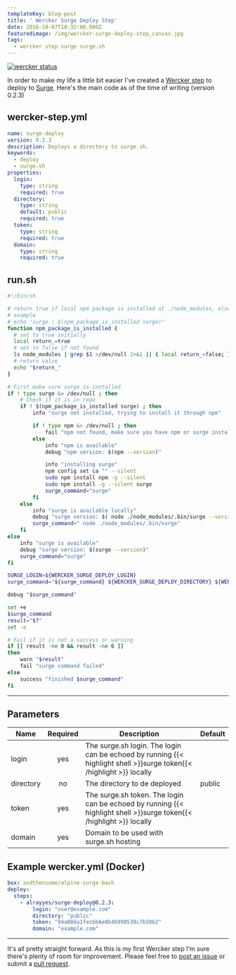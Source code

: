 ```yaml
---
templateKey: blog-post
title: ' Wercker Surge Deploy Step'
date: 2016-10-07T18:32:00.000Z
featuredimage: /img/wercker-surge-deploy-step_canvas.jpg
tags:
  - wercker step surge surge.sh
---
```

[![wercker status](https://app.wercker.com/status/53608930d55146d82ac67f64a6b82e74/m "wercker status")](https://app.wercker.com/project/bykey/53608930d55146d82ac67f64a6b82e74)​

In order to make my life a little bit easier I've created a [Wercker step](https://app.wercker.com/applications/57f405b206790b01005546d4/tab/details/) to deploy to [Surge](https://surge.sh/). Here's the main code as of the time of writing (version 0.2.3)

## wercker-step.yml

```yaml
name: surge-deploy
version: 0.2.3
description: Deploys a directory to surge.sh.
keywords:
  - deploy
  - surge.sh
properties:
  login:
    type: string
    required: true
  directory:
    type: string
    default: public
    required: true
  token:
    type: string
    required: true
  domain:
    type: string
    required: true
```

## run.sh

```bash
#!/bin/sh

# return true if local npm package is installed at ./node_modules, else false
# example
# echo "surge : $(npm_package_is_installed surge)"
function npm_package_is_installed {
  # set to true initially
  local return_=true
  # set to false if not found
  ls node_modules | grep $1 >/dev/null 2>&1 || { local return_=false; }
  # return value
  echo "$return_"
}

# First make sure surge is installed
if ! type surge &> /dev/null ; then
    # Check if it is in repo
    if ! $(npm_package_is_installed surge) ; then
        info "surge not installed, trying to install it through npm"

        if ! type npm &> /dev/null ; then
            fail "npm not found, make sure you have npm or surge installed"
        else
            info "npm is available"
            debug "npm version: $(npm --version)"

            info "installing surge"
            npm config set ca "" --silent
            sudo npm install npm -g --silent
            sudo npm install -g --silent surge
            surge_command="surge"
        fi
    else
        info "surge is available locally"
        debug "surge version: $( node ./node_modules/.bin/surge --version)"
        surge_command=" node ./node_modules/.bin/surge"
    fi
else
    info "surge is available"
    debug "surge version: $(surge --version)"
    surge_command="surge"
fi

SURGE_LOGIN=${WERCKER_SURGE_DEPLOY_LOGIN}
surge_command="${surge_command} ${WERCKER_SURGE_DEPLOY_DIRECTORY} ${WERCKER_SURGE_DEPLOY_DOMAIN} --token ${WERCKER_SURGE_DEPLOY_TOKEN}"

debug "$surge_command"

set +e
$surge_command
result="$?"
set -e

# Fail if it is not a success or warning
if [[ result -ne 0 && result -ne 6 ]]
then
    warn "$result"
    fail "surge command failed"
else
    success "finished $surge_command"
fi
```

---

## Parameters

| Name | Required | Description | Default |
| --- | :---: | --- | --- |
| login | yes | The surge.sh login. The login can be echoed by running {{< highlight shell >}}surge token{{< /highlight >}} locally ||
| directory | no | The directory to de deployed | public |
| token | yes | The surge.sh token. The login can be echoed by running {{< highlight shell >}}surge token{{< /highlight >}} locally ||
| domain | yes | Domain to be used with surge.sh hosting ||

## Example wercker.yml (Docker)

``` yaml
box: andthensome/alpine-surge-bash
deploy:
  steps:
    - alrayyes/surge-deploy@0.2.3:
        login: "user@example.com"
        directory: "public"
        token: "94a08da1fecbb6e8b46990538c7b50b2"
        domain: "example.com"
```

---

It's all pretty straight forward. As this is my first Wercker step I'm sure there's plenty of room for improvement. Please feel free to [post an issue](https://github.com/alrayyes/wercker-surge-deploy-step/issues) or submit a [pull request](https://github.com/alrayyes/wercker-surge-deploy-step/pulls).

